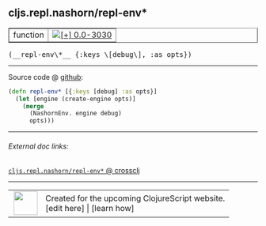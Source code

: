 ## cljs.repl.nashorn/repl-env\*



 <table border="1">
<tr>
<td>function</td>
<td><a href="https://github.com/cljsinfo/cljs-api-docs/tree/0.0-3030"><img valign="middle" alt="[+] 0.0-3030" title="Added in 0.0-3030" src="https://img.shields.io/badge/+-0.0--3030-lightgrey.svg"></a> </td>
</tr>
</table>


 <samp>
(__repl-env\*__ {:keys \[debug\], :as opts})<br>
</samp>

---







Source code @ [github](https://github.com/clojure/clojurescript/blob/r3115/src/clj/cljs/repl/nashorn.clj#L219-L223):

```clj
(defn repl-env* [{:keys [debug] :as opts}]
  (let [engine (create-engine opts)]
    (merge
      (NashornEnv. engine debug)
      opts)))
```

<!--
Repo - tag - source tree - lines:

 <pre>
clojurescript @ r3115
└── src
    └── clj
        └── cljs
            └── repl
                └── <ins>[nashorn.clj:219-223](https://github.com/clojure/clojurescript/blob/r3115/src/clj/cljs/repl/nashorn.clj#L219-L223)</ins>
</pre>

-->

---



###### External doc links:

[`cljs.repl.nashorn/repl-env*` @ crossclj](http://crossclj.info/fun/cljs.repl.nashorn/repl-env*.html)<br>

---

 <table>
<tr><td>
<img valign="middle" align="right" width="48px" src="http://i.imgur.com/Hi20huC.png">
</td><td>
Created for the upcoming ClojureScript website.<br>
[edit here] | [learn how]
</td></tr></table>

[edit here]:https://github.com/cljsinfo/cljs-api-docs/blob/master/cljsdoc/cljs.repl.nashorn_repl-envSTAR.cljsdoc
[learn how]:https://github.com/cljsinfo/cljs-api-docs/wiki/cljsdoc-files

<!--

This information was too distracting to show to readers, but I'll leave it
commented here since it is helpful to:

- pretty-print the data used to generate this document
- and show how to retrieve that data



The API data for this symbol:

```clj
{:ns "cljs.repl.nashorn",
 :name "repl-env*",
 :type "function",
 :signature ["[{:keys [debug], :as opts}]"],
 :source {:code "(defn repl-env* [{:keys [debug] :as opts}]\n  (let [engine (create-engine opts)]\n    (merge\n      (NashornEnv. engine debug)\n      opts)))",
          :title "Source code",
          :repo "clojurescript",
          :tag "r3115",
          :filename "src/clj/cljs/repl/nashorn.clj",
          :lines [219 223]},
 :full-name "cljs.repl.nashorn/repl-env*",
 :full-name-encode "cljs.repl.nashorn_repl-envSTAR",
 :history [["+" "0.0-3030"]]}

```

Retrieve the API data for this symbol:

```clj
;; from Clojure REPL
(require '[clojure.edn :as edn])
(-> (slurp "https://raw.githubusercontent.com/cljsinfo/cljs-api-docs/catalog/cljs-api.edn")
    (edn/read-string)
    (get-in [:symbols "cljs.repl.nashorn/repl-env*"]))
```

-->
